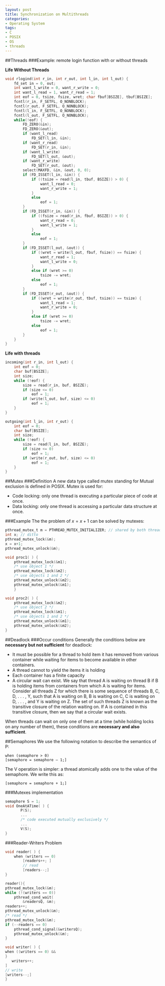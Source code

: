 ```yaml
---
layout: post
title: Synchronization on Multithreads
categories:
- Operating System
tags:
- C
- POSIX
- OS
- threads
---
```

##Threads
###Example: remote login function with or without threads

**Life Without Threads**

```C
void rlogind(int r_in, int r_out, int l_in, int l_out) {
	fd_set in = 0, out;
	int want_l_write = 0, want_r_write = 0;
	int want_l_read = 1, want_r_read = 1;
	int eof = 0, tsize, fsize, wret; char fbuf[BSIZE], tbuf[BSIZE];
	fcntl(r_in, F_SETFL, O_NONBLOCK);
	fcntl(r_out, F_SETFL, O_NONBLOCK);
	fcntl(l_in, F_SETFL, O_NONBLOCK);
	fcntl(l_out, F_SETFL, O_NONBLOCK);
	while(!eof) {
		FD_ZERO(&in);
		FD_ZERO(&out);
		if (want_l_read)
			FD_SET(l_in, &in);
		if (want_r_read)
			FD_SET(r_in, &in);
		if (want_l_write)
			FD_SET(l_out, &out);
		if (want_r_write)
			FD_SET(r_out, &out);
		select(MAXFD, &in, &out, 0, 0);
		if (FD_ISSET(l_in, &in)) {
			if ((tsize = read(l_in, tbuf, BSIZE)) > 0) {
				want_l_read = 0;
				want_r_write = 1;
			}
			else
				eof = 1;
		}
		if (FD_ISSET(r_in, &in)) {
			if ((fsize = read(r_in, fbuf, BSIZE)) > 0) {
				want_r_read = 0;
				want_l_write = 1;
			}
			else
				eof = 1;
		}
		if (FD_ISSET(l_out, &out)) {
			if ((wret = write(l_out, fbuf, fsize)) == fsize) {
				want_r_read = 1;
				want_l_write = 0;
			}
			else if (wret >= 0)
				tsize -= wret;
			else
				eof = 1;
		}
		if (FD_ISSET(r_out, &out)) {
			if ((wret = write(r_out, tbuf, tsize)) == tsize) {
				want_l_read = 1;
				want_r_write = 0;
			}
			else if (wret >= 0)
				tsize -= wret;
			else
				eof = 1;
		}
	}
}
```

**Life with threads**

```C
incoming(int r_in, int l_out) {
	int eof = 0;
	char buf[BSIZE];
	int size;
	while (!eof) {
		size = read(r_in, buf, BSIZE);
		if (size <= 0)
			eof = 1;
		if (write(l_out, buf, size) <= 0)
			eof = 1;
	}
}
```

```C
outgoing(int l_in, int r_out) {
	int eof = 0;
	char buf[BSIZE];
	int size;
	while (!eof) {
		size = read(l_in, buf, BSIZE);
		if (size <= 0)
			eof = 1;
		if (write(r_out, buf, size) <= 0)
			eof = 1;
	}
}```

##Mutex
###Definition
A new data type called mutex standing for Mutual exclusion is defined in POSIX. Mutex is used for:

- Code locking: only one thread is executing a particular piece of code at once.
- Data locking: only one thread is accessing a particular data structure at once.

###Example
The the problem of $x = x + 1$ can be solved by mutexes:

```C
pthread_mutex_t m = PTHREAD_MUTEX_INITIALIZER; // shared by both threadsint x; // dittopthread_mutex_lock(&m);x = x+1;pthread_mutex_unlock(&m);
```

```C
void proc1( ) {
	pthread_mutex_lock(&m1);
	/* use object 1 */
	pthread_mutex_lock(&m2);
	/* use objects 1 and 2 */
	pthread_mutex_unlock(&m2);
	pthread_mutex_unlock(&m1);
	}
```

```C
void proc2( ) {
	pthread_mutex_lock(&m2);
	/* use object 2 */
	pthread_mutex_lock(&m1);
	/* use objects 1 and 2 */
	pthread_mutex_unlock(&m1);
	pthread_mutex_unlock(&m2);}
```

##Deadlock
###Occur conditions
Generally the conditions below are **necessary but not sufficient** for deadlock:

- It must be possible for a thread to hold item it has removed from various container while waiting for items to become available in other containers.
- A thread cannot to yield the items it is holding
- Each container has a finite capacity
- A circular wait can exist. We say that thread A is waiting on thread B if B is holding items from containers from which A is waiting for items. Consider all threads Z for which there is some sequence of threads B, C, D, . . . , Y, such that A is waiting on B, B is waiting on C, C is waiting on D, . . . , and Y is waiting on Z. The set of such threads Z is known as the transitive closure of the relation waiting on. If A is contained in this transitive closure, then we say that a circular wait exists.

When threads can wait on only one of them at a time (while holding locks on any number of them), these conditions are **necessary and also sufficient**.

##Semaphores
We use the following notation to describe the semantics of P:

```
when (semaphore > 0)
[semaphore = semaphore – 1;]
```

The V operation is simpler: a thread atomically adds one to the value of the semaphore. We write this as:

```[semaphore = semaphore + 1;]
```

###Mutexes implementation
```C
semaphore S = 1;
void OneAtATime( ) {       P(S);       ...       /* code executed mutually exclusively */       ...       V(S);}
```

###Reader-Writers Problem
```C
void reader( ) {	when (writers == 0)		[readers++; ]		// read		[readers--;]}```

```C
reader(){
pthread_mutex_lock(&m);
while (!(writers == 0))
	pthread_cond_wait(
		&readersQ, &m);
readers++;
pthread_mutex_unlock(&m);
/* read */
pthread_mutex_lock(&m);
if (--readers == 0)
	pthread_cond_signal(&writersQ);
	pthread_mutex_unlock(&m);
}
```

```C
void writer( ) {when ((writers == 0) &&}   writers++;]// write[writers--;]}```
